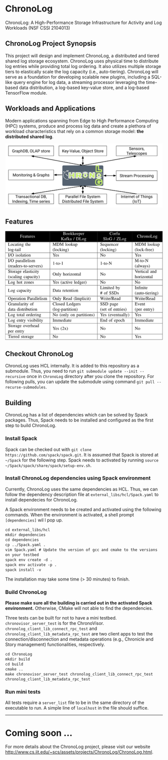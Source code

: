 # ChronoLog

ChronoLog: A High-Performance Storage Infrastructure for Activity and Log Workloads (NSF CSSI 2104013)

## ChronoLog Project Synopsis

This project will design and implement ChronoLog, a distributed and tiered shared log storage ecosystem. ChronoLog uses physical time to distribute log entries while providing total log ordering. It also utilizes multiple storage tiers to elastically scale the log capacity (i.e., auto-tiering). ChronoLog will serve as a foundation for developing scalable new plugins, including a SQL-like query engine for log data, a streaming processor leveraging the time-based data distribution, a log-based key-value store, and a log-based TensorFlow module.

## Workloads and Applications

Modern applications spanning from Edge to High Performance Computing (HPC) systems, produce and process log data and create a plethora of workload characteristics that rely on a common storage model: **the distributed shared log**.

![Log centric paradigm](/doc/images/log_centric_paradigm.svg)

## Features

![Feature matrix](/doc/images/feature-matrix.png)

## Checkout ChronoLog

ChronoLog uses HCL internally. It is added to this repository as a submodule. Thus, you need to run `git submodule update --init --recursive` once in `ChronoLog` directory after you clone the repository. For following pulls, you can update the submodule using command `git pull --recurse-submodules`.

## Building

ChronoLog has a list of dependencies which can be solved by Spack packages. Thus, Spack needs to be installed and configured as the first step to build ChronoLog.

### Install Spack

Spack can be checked out with `git clone https://github.com/spack/spack.git`. It is assumed that Spack is stored at `~/Spack` for the following step. Spack needs to activated by running `source ~/Spack/spack/share/spack/setup-env.sh`.

### Install ChronoLog dependencies using Spack environment

Currently, ChronoLog uses the same dependencies as HCL. Thus, we can follow the dependency description file at `external_libs/hcl/Spack.yaml` to install dependecies for ChronoLog.

A Spack environment needs to be created and activated using the following commands. When the environment is activated, a shell prompt `[dependencies]` wil l pop up.
```
cd external_libs/hcl
mkdir dependencies
cd dependencies
cp ../Spack.yaml .
vim Spack.yaml # Update the version of gcc and cmake to the versions on your testbed
spack env create -d .
spack env activate -p .
spack install -v
```
The installation may take some time (> 30 minutes) to finish.

### Build ChronoLog

**Please make sure all the building is carried out in the activated Spack environment.** Otherwise, CMake will not able to find the dependencies.

Three tests can be built for not to have a mini testbed. `chronovisor_server_test` is for the ChronoVisor. `chronolog_client_lib_connect_rpc_test` and `chronolog_client_lib_metadata_rpc_test` are two client apps to test the connection/disconnection and metadata operations (e.g., Chronicle and Story management) functionalities, respectively.
```
cd ChronoLog
mkdir build
cd build
cmake ..
make chronovisor_server_test chronolog_client_lib_connect_rpc_test chronolog_client_lib_metadata_rpc_test
```

### Run mini tests

All tests require a `server_list` file to be in the same directory of the executable to run. A simple line of `localhost` in the file should suffice.

------
# Coming soon ...

For more details about the ChronoLog project, please visit our website http://www.cs.iit.edu/~scs/assets/projects/ChronoLog/ChronoLog.html.


